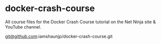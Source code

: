 # docker-crash-course
All course files for the Docker Crash Course tutorial on the Net Ninja site &amp; YouTube channel.

git@github.com:iamshaunjp/docker-crash-course.git
